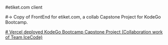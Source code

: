 #etiket.com client

#-> Copy of FrontEnd for etiket.com, a collab Capstone Project for KodeGo Bootcamp.
<dt>  
<a href="https://etiket-com-mu.vercel.app/"># Vercel deployed KodeGo Bootcamp Capstone Project (Collaboration work of Team IceCode)</a>
</dt>

